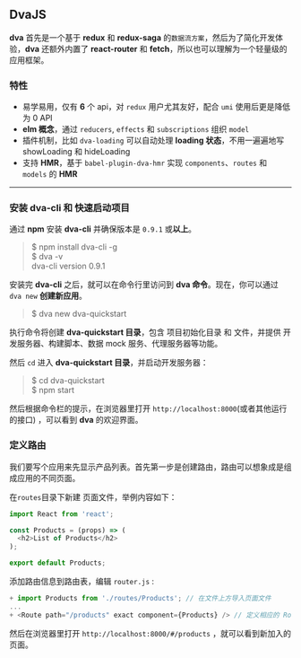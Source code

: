 ## DvaJS

**dva** 首先是一个基于 **redux** 和 **redux-saga** 的`数据流方案`，然后为了简化开发体验，**dva** 还额外内置了 **react-router** 和 **fetch**，所以也可以理解为一个轻量级的应用框架。

### 特性

* 易学易用，仅有 **6** 个 api，对 `redux` 用户尤其友好，配合 `umi` 使用后更是降低为 0 API
* **elm 概念**，通过 `reducers`, `effects` 和 `subscriptions` 组织 `model`
* 插件机制，比如 `dva-loading` 可以自动处理 **loading 状态**，不用一遍遍地写 showLoading 和 hideLoading
* 支持 **HMR**，基于 `babel-plugin-dva-hmr` 实现 `components`、`routes` 和 `models` 的 **HMR**

---

### 安装 dva-cli 和 快速启动项目

通过 **npm** 安装 **dva-cli** 并确保版本是 `0.9.1` 或**以上**。

> $ npm install dva-cli -g<br/>
> $ dva -v<br/>
> dva-cli version 0.9.1

安装完 **dva-cli** 之后，就可以在命令行里访问到 **dva 命令**。现在，你可以通过 `dva new` **创建新应用**。

> $ dva new dva-quickstart

执行命令将创建 **dva-quickstart 目录**，包含 项目初始化目录 和 文件，并提供 开发服务器、构建脚本、数据 mock 服务、代理服务器等功能。

然后 `cd` 进入 **dva-quickstart 目录**，并启动开发服务器：

> $ cd dva-quickstart<br/>
> $ npm start

然后根据命令栏的提示，在浏览器里打开 `http://localhost:8000`(或者其他运行的接口) ，可以看到 **dva** 的欢迎界面。

### 定义路由

我们要写个应用来先显示产品列表。首先第一步是创建路由，路由可以想象成是组成应用的不同页面。

在`routes`目录下新建 页面文件，举例内容如下：
```js
import React from 'react';

const Products = (props) => (
  <h2>List of Products</h2>
);

export default Products;
```
添加路由信息到路由表，编辑 `router.js` :
```js
+ import Products from './routes/Products'; // 在文件上方导入页面文件
...
+ <Route path="/products" exact component={Products} /> // 定义相应的 Router 挑战
```
然后在浏览器里打开 `http://localhost:8000/#/products` ，就可以看到新加入的页面。

